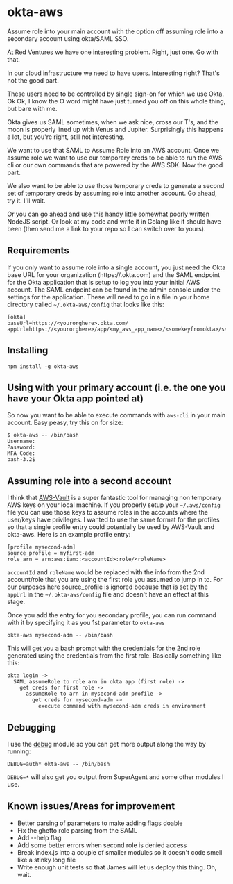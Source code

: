 # okta-aws

Assume role into your main account with the option off assuming role into a secondary account using okta/SAML SSO.

At Red Ventures we have one interesting problem. Right, just one. Go with that.

In our cloud infrastructure we need to have users. Interesting right? That's not the good part.

These users need to be controlled by single sign-on for which we use Okta. Ok Ok, I know the O word might have just turned you off on this whole thing, but bare with me.

Okta gives us SAML sometimes, when we ask nice, cross our T's, and the moon is properly lined up with Venus and Jupiter. Surprisingly this happens a lot, but you're right, still not interesting.

We want to use that SAML to Assume Role into an AWS account. Once we assume role we want to use our temporary creds to be able to run the AWS cli or our own commands that are powered by the AWS SDK. Now the good part.

We also want to be able to use those temporary creds to generate a second set of temporary creds by assuming role into another account. Go ahead, try it. I'll wait.

Or you can go ahead and use this handy little somewhat poorly written NodeJS script. Or look at my code and write it in Golang like it should have been (then send me a link to your repo so I can switch over to yours).

## Requirements
If you only want to assume role into a single account, you just need the Okta base URL for your organization (https://<yourorgname>.okta.com) and the SAML endpoint for the Okta application that is setup to log you into your initial AWS account. The SAML endpoint can be found in the admin console under the settings for the application. These will need to go in a file in your home directory called `~/.okta-aws/config` that looks like this:

```
[okta]
baseUrl=https://<yourorghere>.okta.com/
appUrl=https://<yourorghere>/app/<my_aws_app_name>/<somekeyfromokta>/sso/saml
```

## Installing

```
npm install -g okta-aws
```

## Using with your primary account (i.e. the one you have your Okta app pointed at)
So now you want to be able to execute commands with `aws-cli` in your main account. Easy peasy, try this on for size:

```
$ okta-aws -- /bin/bash
Username:
Password:
MFA Code:
bash-3.2$
```

## Assuming role into a second account

I think that [AWS-Vault](https://github.com/99designs/aws-vault) is a super fantastic tool for managing non temporary AWS keys on your local machine. If you properly setup your `~/.aws/config` file you can use those keys to assume roles in the accounts where the user/keys have privileges. I wanted to use the same format for the profiles so that a single profile entry could potentially be used by AWS-Vault and okta-aws. Here is an example profile entry:

```
[profile mysecond-adm]
source_profile = myfirst-adm
role_arn = arn:aws:iam::<accountId>:role/<roleName>
```

`accountId` and `roleName` would be replaced with the info from the 2nd account/role that you are using the first role you assumed to jump in to. For our purposes here source_profile is ignored because that is set by the `appUrl` in the `~/.okta-aws/config` file and doesn't have an effect at this stage.

Once you add the entry for you secondary profile, you can run command with it by specifying it as you 1st parameter to `okta-aws`

```
okta-aws mysecond-adm -- /bin/bash
```

This will get you a bash prompt with the credentials for the 2nd role generated using the credentials from the first role. Basically something like this:

```
okta login ->
  SAML assumeRole to role arn in okta app (first role) ->
    get creds for first role ->
      assumeRole to arn in mysecond-adm profile ->
        get creds for mysecond-adm ->
          execute command with mysecond-adm creds in environment
```

## Debugging

I use the [debug](https://www.npmjs.com/package/debug) module so you can get more output along the way by running:

```
DEBUG=auth* okta-aws -- /bin/bash
```

`DEBUG=*` will also get you output from SuperAgent and some other modules I use.

## Known issues/Areas for improvement
  * Better parsing of parameters to make adding flags doable
  * Fix the ghetto role parsing from the SAML
  * Add --help flag
  * Add some better errors when second role is denied access
  * Break index.js into a couple of smaller modules so it doesn't code smell like a stinky long file
  * Write enough unit tests so that James will let us deploy this thing. Oh, wait.
